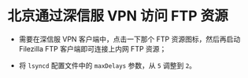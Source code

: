 # 北京通过深信服 VPN 访问 FTP 资源

- 需要在深信服 VPN 客户端中，点击一下那个 FTP 资源图标，然后再启动 Filezilla FTP 客户端即可连接上内网 FTP 资源；

- 将 `lsyncd` 配置文件中的 `maxDelays` 参数，从 `5` 调整到 `2`。
